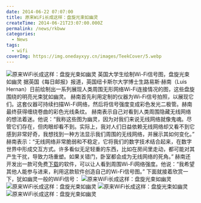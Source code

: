 ```yaml
---
date: 2014-06-22 07:07:00
title: 原来WiFi长成这样：盘旋光束如幽灵
createTime: 2014-06-21T23:07:00.000Z
permalink: /news/rkbww
categories:
  - News
tags:
  - wifi
coverImg: https://img.onedayxyy.cn/images/TeekCover/5.webp
---
```


![原来WiFi长成这样：盘旋光束如幽灵](http://img1.gtimg.com/tech/pics/hv1/211/220/1631/106112086.jpg) 英国大学生绘制Wi-Fi信号图，盘旋光束如幽灵 据英国《每日邮报》报道，英国纽卡斯尔大学博士生路易斯·赫南（Luis Hernan）日前绘制出一系列展现人类周围无形网络Wi-Fi连接情况的图，这些盘旋围绕的明亮光束犹如幽灵。 赫南首先利用定制的仪器为Wi-Fi信号拍照，以展现它们。这套仪器可持续扫描Wi-Fi网络，然后将信号强度变成彩色发光二极管。赫南最终获得缠绕卷曲的彩色光线条纹。 赫南表示自己对看到人类周围隐藏无线网络的想法着迷。他说：“我称这些图为幽灵，因为对我们来说无线网络就像鬼魂。尽管它们存在，但肉眼却看不到。实际上，我对人们日益依赖无线网络却又看不到它感到非常好奇，我想找到一种方法显示我们周围的无线网络，并展示其如何变化。” 赫南表示：“无线网络非常脆弱和不稳定，它将我们的数字技术结合起来，在数字世界中形成交互方式。许多看似无足轻重的东西，比如在房间里走动，都可能对其产生干扰，导致力场重塑。如果关错门，卧室都会成为无线网络的死角。” 赫南还开发出一款可免费[下载](http://download.tech.qq.com/)的软件，可以让人看到周围Wi-Fi网络强度。他说：“我希望其他人能参与进来，利用这款软件创造自己的Wi-Fi信号图。” 下面就接着欣赏一下，犹如幽灵一般的WiFi信号： ![原来WiFi长成这样：盘旋光束如幽灵](http://img1.gtimg.com/tech/pics/hv1/207/220/1631/106112082.jpg) ![原来WiFi长成这样：盘旋光束如幽灵](http://img1.gtimg.com/tech/pics/hv1/209/220/1631/106112084.jpg) ![原来WiFi长成这样：盘旋光束如幽灵](http://img1.gtimg.com/tech/pics/hv1/210/220/1631/106112085.jpg) ![原来WiFi长成这样：盘旋光束如幽灵](http://img1.gtimg.com/tech/pics/hv1/208/220/1631/106112083.jpg)
